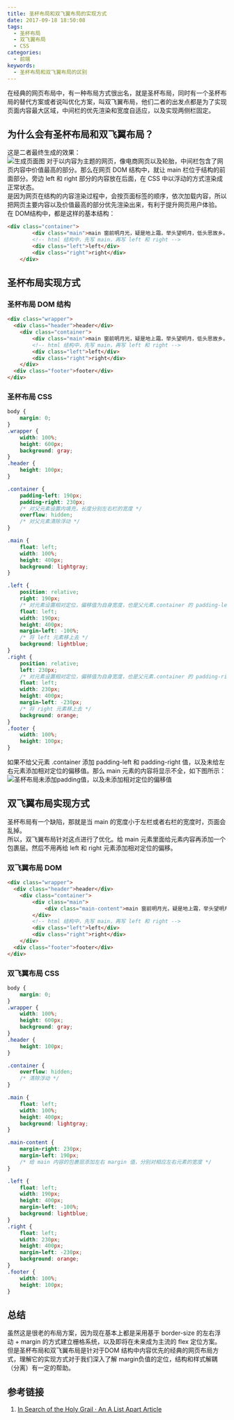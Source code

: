 ```yaml
---
title: 圣杯布局和双飞翼布局的实现方式
date: 2017-09-18 18:50:08
tags: 
  - 圣杯布局
  - 双飞翼布局
  - CSS
categories:
  - 前端
keywords:
  - 圣杯布局和双飞翼布局的区别
---
```

<!-- toc -->
  在经典的网页布局中，有一种布局方式很出名，就是圣杯布局，同时有一个圣杯布局的替代方案或者说叫优化方案，叫双飞翼布局，他们二者的出发点都是为了实现页面内容最大区域，中间栏的优先渲染和宽度自适应，以及实现两侧栏固定。
<!-- more -->
## 为什么会有圣杯布局和双飞翼布局？
这是二者最终生成的效果：  
![生成页面图](http://outf8u7ws.bkt.clouddn.com/shengbeibuju&shuangfeiyibuju.gif)
对于以内容为主题的网页，像电商网页以及轮胎，中间栏包含了网页内容中价值最高的部分。那么在网页 DOM 结构中，就让 main 栏位于结构的前面部分。旁边 left 和 right 部分的内容放在后面，在 CSS 中以浮动的方式渲染成正常状态。  
是因为网页在结构的内容渲染过程中，会按页面标签的顺序，依次加载内容，所以把网页主要内容以及价值最高的部分优先渲染出来，有利于提升网页用户体验。  
在 DOM结构中，都是这样的基本结构：
```html
<div class="container">
        <div class="main">main 窗前明月光，疑是地上霜，举头望明月，低头思故乡。</div>
        <!-- html 结构中，先写 main，再写 left 和 right -->
        <div class="left">left</div>
        <div class="right">right</div>
    </div>
```
## 圣杯布局实现方式

### 圣杯布局 DOM 结构

```html
<div class="wrapper">
  <div class="header">header</div>
    <div class="container">
        <div class="main">main 窗前明月光，疑是地上霜，举头望明月，低头思故乡。</div>
        <!-- html 结构中，先写 main，再写 left 和 right -->
        <div class="left">left</div>
        <div class="right">right</div>
    </div>
  <div class="footer">footer</div>
</div>
```
### 圣杯布局 CSS
```css
body {
    margin: 0;
}
.wrapper {
    width: 100%;
    height: 600px;
    background: gray;
}
.header {
    height: 100px;
}

.container {
    padding-left: 190px;
    padding-right: 230px;
    /* 对父元素设置内填充，长度分别左右栏的宽度 */
    overflow: hidden;
    /* 对父元素清除浮动 */
}

.main {
    float: left;
    width: 100%;
    height: 400px;
    background: lightgray;
}

.left {
    position: relative;
    right: 190px; 
    /* 对元素设置相对定位，偏移值为自身宽度，也是父元素.container 的 padding-left,从而将 main 元素的全部内容显出出来 */
    float: left;
    width: 190px;
    height: 400px;
    margin-left: -100%;
    /* 将 left 元素移上去 */
    background: lightblue;
}
.right {
    position: relative;
    left: 230px;
    /* 对元素设置相对定位，偏移值为自身宽度，也是父元素.container 的 padding-right 值,从而将 main 元素的全部内容显出出来 */
    float: left;
    width: 230px;
    height: 400px;
    margin-left: -230px;
    /* 将 right 元素移上去 */
    background: orange;
}
.footer {
    width: 100%;
    height: 100px;
}
```
如果不给父元素 .container 添加 padding-left 和 padding-right 值，以及未给左右元素添加相对定位的偏移值。那么 main 元素的内容将显示不全，如下图所示：  
![圣杯布局未添加padding值，以及未添加相对定位的偏移值 ](http://outf8u7ws.bkt.clouddn.com/shenbeibuju2.png)

## 双飞翼布局实现方式
圣杯布局有一个缺陷，那就是当 main 的宽度小于左栏或者右栏的宽度时，页面会乱掉。  
所以，双飞翼布局针对这点进行了优化。给 main 元素里面给元素内容再添加一个包裹层。然后不用再给 left 和 right 元素添加相对定位的偏移。

### 双飞翼布局 DOM
```html
<div class="wrapper">
  <div class="header">header</div>
    <div class="container">
        <div class="main">
            <div class="main-content">main 窗前明月光，疑是地上霜，举头望明月，低头思故乡。</div>
        </div>
        <!-- html 结构中，先写 main，再写 left 和 right -->
        <div class="left">left</div>
        <div class="right">right</div>
    </div>
  <div class="footer">footer</div>
</div>
```
### 双飞翼布局 CSS

```css
body {
    margin: 0;
}
.wrapper {
    width: 100%;
    height: 600px;
    background: gray;
}
.header {
    height: 100px;
}

.container {
    overflow: hidden;
    /* 清除浮动 */
}

.main {
    float: left;
    width: 100%;
    height: 400px;
    background: lightgray;
}

.main-content {
    margin-right: 230px;
    margin-left: 190px;
    /* 给 main 内容的包裹层添加左右 margin 值，分别对相应左右元素的宽度 */
}

.left {
    float: left;
    width: 190px;
    height: 400px;
    margin-left: -100%;
    background: lightblue;
}
.right {
    float: left;
    width: 230px;
    height: 400px;
    margin-left: -230px;
    background: orange;
}
.footer {
    width: 100%;
    height: 100px;
}
```

## 总结
  虽然这是很老的布局方案，因为现在基本上都是采用基于 border-size 的左右浮动 + margin 的方式建立栅格系统，以及即将在未来成为主流的 flex 定位方案。但是圣杯布局和双飞翼布局是针对于DOM 结构中内容优先的经典的网页布局方式，理解它的实现方式对于我们深入了解 margin负值的定位，结构和样式解耦（分离）有一定的帮助。
## 参考链接
1. [In Search of the Holy Grail · An A List Apart Article](https://alistapart.com/article/holygrail)